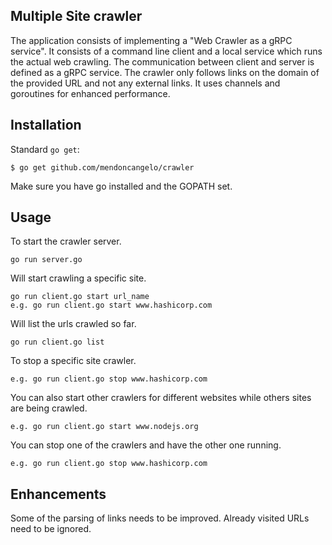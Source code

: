 ## Multiple Site crawler
  The application consists of implementing a "Web Crawler as a gRPC service". It consists of a command line client and a local service which runs the actual web crawling. The communication between client and server is defined as a gRPC service. The crawler only follows links on the
  domain of the provided URL and not any external links. It uses channels and goroutines for enhanced performance.

## Installation

  Standard `go get`:

  ```
  $ go get github.com/mendoncangelo/crawler
  ```
  Make sure you have go installed and the GOPATH set. 
  
## Usage 
  To start the crawler server.
  ```
  go run server.go
  ```
  Will start crawling a specific site.
  ```
  go run client.go start url_name
  e.g. go run client.go start www.hashicorp.com
  ```
  Will list the urls crawled so far.
  ```
  go run client.go list
  ```

To stop a specific site crawler.
  ```
  e.g. go run client.go stop www.hashicorp.com
  ```

  You can also start other crawlers for different websites while others sites are being crawled.
  ```
  e.g. go run client.go start www.nodejs.org
  ```

  You can stop one of the crawlers and have the other one running.
  ```
  e.g. go run client.go stop www.hashicorp.com
  ```

## Enhancements
  Some of the parsing of links needs to be improved. Already visited URLs need to be ignored. 